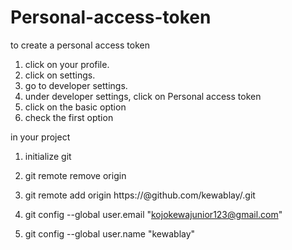# Personal-access-token

to create a personal access token 

1. click on your profile.
2. click on settings.
3. go to developer settings.
4. under developer settings, click on Personal access token 
5. click on the basic option
6. check the first option 

in your project
1. initialize git
2. git remote remove origin
3. git remote add origin https://<TOKEN>@github.com/kewablay/<REPO>.git


4. git config --global user.email "kojokewajunior123@gmail.com"
5. git config --global user.name "kewablay"
